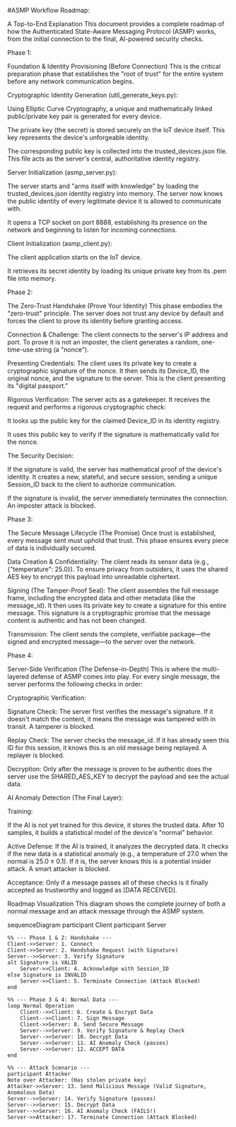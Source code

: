 #ASMP Workflow Roadmap:

A Top-to-End Explanation
This document provides a complete roadmap of how the Authenticated State-Aware Messaging Protocol (ASMP) works, from the initial connection to the final, AI-powered security checks.

Phase 1: 

Foundation & Identity Provisioning (Before Connection)
This is the critical preparation phase that establishes the "root of trust" for the entire system before any network communication begins.

Cryptographic Identity Generation (util_generate_keys.py):

Using Elliptic Curve Cryptography, a unique and mathematically linked public/private key pair is generated for every device.

The private key (the secret) is stored securely on the IoT device itself. This key represents the device's unforgeable identity.

The corresponding public key is collected into the trusted_devices.json file. This file acts as the server's central, authoritative identity registry.

Server Initialization (asmp_server.py):

The server starts and "arms itself with knowledge" by loading the trusted_devices.json identity registry into memory. The server now knows the public identity of every legitimate device it is allowed to communicate with.

It opens a TCP socket on port 8888, establishing its presence on the network and beginning to listen for incoming connections.

Client Initialization (asmp_client.py):

The client application starts on the IoT device.

It retrieves its secret identity by loading its unique private key from its .pem file into memory.

Phase 2: 

The Zero-Trust Handshake (Prove Your Identity)
This phase embodies the "zero-trust" principle. The server does not trust any device by default and forces the client to prove its identity before granting access.

Connection & Challenge: The client connects to the server's IP address and port. To prove it is not an imposter, the client generates a random, one-time-use string (a "nonce").

Presenting Credentials: The client uses its private key to create a cryptographic signature of the nonce. It then sends its Device_ID, the original nonce, and the signature to the server. This is the client presenting its "digital passport."

Rigorous Verification: The server acts as a gatekeeper. It receives the request and performs a rigorous cryptographic check:

It looks up the public key for the claimed Device_ID in its identity registry.

It uses this public key to verify if the signature is mathematically valid for the nonce.

The Security Decision:

If the signature is valid, the server has mathematical proof of the device's identity. It creates a new, stateful, and secure session, sending a unique Session_ID back to the client to authorize communication.

If the signature is invalid, the server immediately terminates the connection. An imposter attack is blocked.

Phase 3: 

The Secure Message Lifecycle (The Promise)
Once trust is established, every message sent must uphold that trust. This phase ensures every piece of data is individually secured.

Data Creation & Confidentiality: The client reads its sensor data (e.g., {"temperature": 25.0}). To ensure privacy from outsiders, it uses the shared AES key to encrypt this payload into unreadable ciphertext.

Signing (The Tamper-Proof Seal): The client assembles the full message frame, including the encrypted data and other metadata (like the message_id). It then uses its private key to create a signature for this entire message. This signature is a cryptographic promise that the message content is authentic and has not been changed.

Transmission: The client sends the complete, verifiable package—the signed and encrypted message—to the server over the network.

Phase 4: 

Server-Side Verification (The Defense-in-Depth)
This is where the multi-layered defense of ASMP comes into play. For every single message, the server performs the following checks in order:

Cryptographic Verification:

Signature Check: The server first verifies the message's signature. If it doesn't match the content, it means the message was tampered with in transit. A tamperer is blocked.

Replay Check: The server checks the message_id. If it has already seen this ID for this session, it knows this is an old message being replayed. A replayer is blocked.

Decryption: Only after the message is proven to be authentic does the server use the SHARED_AES_KEY to decrypt the payload and see the actual data.

AI Anomaly Detection (The Final Layer):

Training: 

If the AI is not yet trained for this device, it stores the trusted data. After 10 samples, it builds a statistical model of the device's "normal" behavior.

Active Defense: If the AI is trained, it analyzes the decrypted data. It checks if the new data is a statistical anomaly (e.g., a temperature of 27.0 when the normal is 25.0 ± 0.1). If it is, the server knows this is a potential insider attack. A smart attacker is blocked.

Acceptance: Only if a message passes all of these checks is it finally accepted as trustworthy and logged as [DATA RECEIVED].

Roadmap Visualization
This diagram shows the complete journey of both a normal message and an attack message through the ASMP system.

sequenceDiagram
    participant Client
    participant Server

    %% --- Phase 1 & 2: Handshake ---
    Client->>Server: 1. Connect
    Client->>Server: 2. Handshake Request (with Signature)
    Server-->>Server: 3. Verify Signature
    alt Signature is VALID
        Server->>Client: 4. Acknowledge with Session_ID
    else Signature is INVALID
        Server->>Client: 5. Terminate Connection (Attack Blocked)
    end

    %% --- Phase 3 & 4: Normal Data ---
    loop Normal Operation
        Client-->>Client: 6. Create & Encrypt Data
        Client-->>Client: 7. Sign Message
        Client->>Server: 8. Send Secure Message
        Server-->>Server: 9. Verify Signature & Replay Check
        Server-->>Server: 10. Decrypt Data
        Server-->>Server: 11. AI Anomaly Check (passes)
        Server-->>Server: 12. ACCEPT DATA
    end

    %% --- Attack Scenario ---
    participant Attacker
    Note over Attacker: (Has stolen private key)
    Attacker->>Server: 13. Send Malicious Message (Valid Signature, Anomalous Data)
    Server-->>Server: 14. Verify Signature (passes)
    Server-->>Server: 15. Decrypt Data
    Server-->>Server: 16. AI Anomaly Check (FAILS!)
    Server->>Attacker: 17. Terminate Connection (Attack Blocked)

